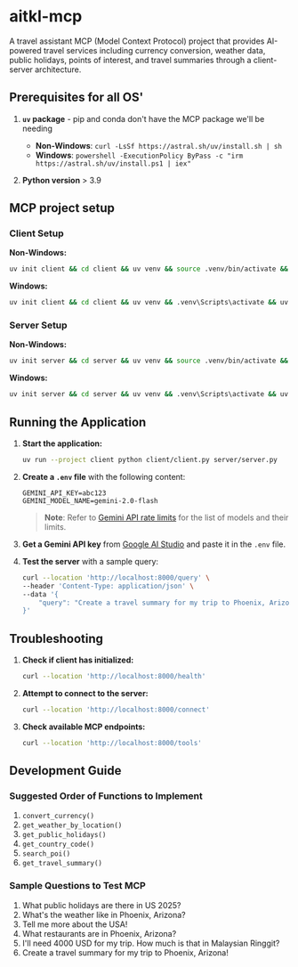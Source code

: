 # aitkl-mcp

A travel assistant MCP (Model Context Protocol) project that provides AI-powered travel services including currency conversion, weather data, public holidays, points of interest, and travel summaries through a client-server architecture.

## Prerequisites for all OS'

1. **`uv` package** - pip and conda don't have the MCP package we'll be needing
   - **Non-Windows**: `curl -LsSf https://astral.sh/uv/install.sh | sh`
   - **Windows**: `powershell -ExecutionPolicy ByPass -c "irm https://astral.sh/uv/install.ps1 | iex"`

2. **Python version** > 3.9

## MCP project setup

### Client Setup

**Non-Windows:**
```bash
uv init client && cd client && uv venv && source .venv/bin/activate && uv add mcp anthropic python-dotenv && rm -rf main.py && touch client.py && cd ..
```

**Windows:**
```bash
uv init client && cd client && uv venv && .venv\Scripts\activate && uv add mcp anthropic python-dotenv && del main.py && touch client.py && cd ..
```

### Server Setup

**Non-Windows:**
```bash
uv init server && cd server && uv venv && source .venv/bin/activate && uv add "mcp[cli]" httpx && rm -rf main.py && touch server.py && cd ..
```

**Windows:**
```bash
uv init server && cd server && uv venv && .venv\Scripts\activate && uv add "mcp[cli]" httpx && del main.py && touch server.py && cd ..
```

## Running the Application

1. **Start the application:**
   ```bash
   uv run --project client python client/client.py server/server.py
   ```

2. **Create a `.env` file** with the following content:
   ```env
   GEMINI_API_KEY=abc123
   GEMINI_MODEL_NAME=gemini-2.0-flash
   ```
   > **Note**: Refer to [Gemini API rate limits](https://ai.google.dev/gemini-api/docs/rate-limits) for the list of models and their limits.

3. **Get a Gemini API key** from [Google AI Studio](https://aistudio.google.com/apikey) and paste it in the `.env` file.

4. **Test the server** with a sample query:
   ```bash
   curl --location 'http://localhost:8000/query' \
   --header 'Content-Type: application/json' \
   --data '{
       "query": "Create a travel summary for my trip to Phoenix, Arizona!"
   }'
   ```

## Troubleshooting

1. **Check if client has initialized:**
   ```bash
   curl --location 'http://localhost:8000/health'
   ```

2. **Attempt to connect to the server:**
   ```bash
   curl --location 'http://localhost:8000/connect'
   ```

3. **Check available MCP endpoints:**
   ```bash
   curl --location 'http://localhost:8000/tools'
   ```

## Development Guide

### Suggested Order of Functions to Implement

1. `convert_currency()`
2. `get_weather_by_location()`
3. `get_public_holidays()`
4. `get_country_code()`
5. `search_poi()`
6. `get_travel_summary()`

### Sample Questions to Test MCP

1. What public holidays are there in US 2025?
2. What's the weather like in Phoenix, Arizona?
3. Tell me more about the USA!
4. What restaurants are in Phoenix, Arizona?
5. I'll need 4000 USD for my trip. How much is that in Malaysian Ringgit?
6. Create a travel summary for my trip to Phoenix, Arizona!